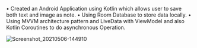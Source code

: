 • Created an Android Application using Kotlin which allows user to save both text and image as note.
• Using Room Database to store data locally.
• Using MVVM architecture pattern and LiveData with ViewModel and also Kotlin Coroutines to do asynchronous Operation.

![Screenshot_20210506-144910](https://user-images.githubusercontent.com/51395352/117276557-a4dc2280-ae7c-11eb-9e05-ebd77a550841.png)

